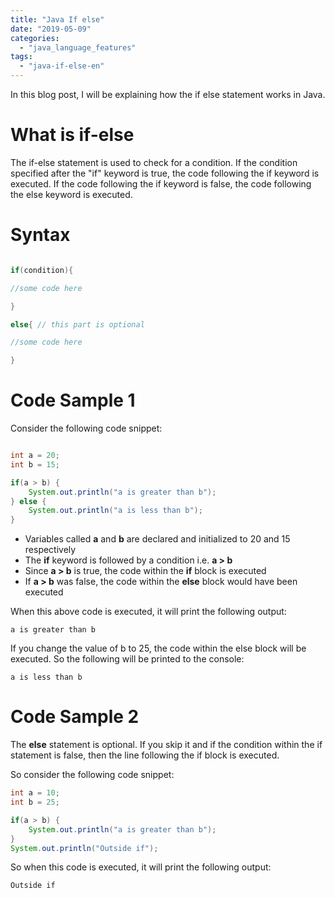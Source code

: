 ```yaml
---
title: "Java If else"
date: "2019-05-09"
categories: 
  - "java_language_features"
tags: 
  - "java-if-else-en"
---
```


In this blog post, I will be explaining how the if else statement works in Java.

# What is if-else

The if-else statement is used to check for a condition. If the condition specified after the "if" keyword is true, the code following the if keyword is executed. If the code following the if keyword is false, the code following the else keyword is executed.

# **Syntax**

````java

if(condition){

//some code here

}

else{ // this part is optional

//some code here

}

````

# Code Sample 1

Consider the following code snippet:

````java

int a = 20;
int b = 15;

if(a > b) {
    System.out.println("a is greater than b");
} else {
    System.out.println("a is less than b");
}
````

- Variables called **a** and **b** are declared and initialized to 20 and 15 respectively
- The **if** keyword is followed by a condition i.e. **a > b**
- Since **a > b** is true, the code within the **if** block is executed
- If **a > b** was false, the code within the **else** block would have been executed

When this above code is executed, it will print the following output:

```
a is greater than b
```

If you change the value of b to 25, the code within the else block will be executed. So the following will be printed to the console:

```
a is less than b
```

# Code Sample 2

The **else** statement is optional. If you skip it and if the condition within the if statement is false, then the line following the if block is executed.

So consider the following code snippet:

````java
int a = 10;
int b = 25;

if(a > b) {
    System.out.println("a is greater than b");
}
System.out.println("Outside if");
````

So when this code is executed, it will print the following output:

```
Outside if
```
